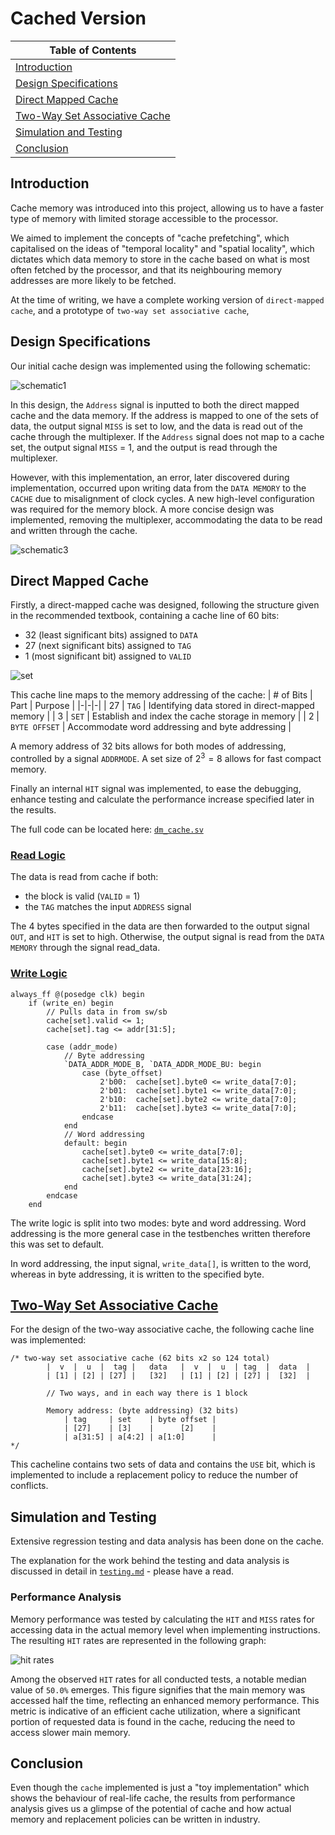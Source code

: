 # Cached Version

| Table of Contents |
|-|
| [Introduction](#introduction) |
| [Design Specifications](#design-specifications) |
| [Direct Mapped Cache](#direct-mapped-cache) |
| [Two-Way Set Associative Cache](#two-way-set-associative-cache) |
| [Simulation and Testing](#simulation-and-testing) |
| [Conclusion](#conclusion) |

## Introduction

Cache memory was introduced into this project, allowing us to have a faster 
type of memory with limited storage accessible to the processor.

We aimed to implement the concepts of "cache prefetching", which capitalised on 
the ideas of "temporal locality" and "spatial locality", which dictates which 
data memory to store in the cache based on what is most often fetched by the 
processor, and that its neighbouring memory addresses are more likely to be 
fetched.

At the time of writing, we have a complete working version of 
`direct-mapped cache`, and a prototype of `two-way set associative cache`,

## Design Specifications

Our initial cache design was implemented using the following schematic:

![schematic1](../../images/schematic1.png)

In this design, the `Address` signal is inputted to both the direct mapped cache 
and the data memory. If the address is mapped to one of the sets of data, 
the output signal `MISS` is set to low, and the data is read out of the 
cache through the multiplexer. If the `Address` signal does not map to a cache 
set, the output signal `MISS` = 1, and the output is read through the 
multiplexer.

However, with this implementation, an error, later discovered during 
implementation, occurred upon writing data from the `DATA MEMORY` to the `CACHE` 
due to misalignment of clock cycles. A new high-level configuration was required 
for the memory block. A more concise design was implemented, removing the 
multiplexer, accommodating the data to be read and written through the cache.

![schematic3](../../images/schematic3.png)

## Direct Mapped Cache

Firstly, a direct-mapped cache was designed, following the structure given in 
the recommended textbook, containing a cache line of 60 bits:
- 32 (least significant bits) assigned to `DATA` 
- 27 (next significant bits) assigned to `TAG`
- 1 (most significant bit) assigned to `VALID` 

![set](../../images/set_image.png)

This cache line maps to the memory addressing of the cache:
| # of Bits | Part | Purpose |
|-|-|-|
| 27 | `TAG` | Identifying data stored in direct-mapped memory |
| 3 | `SET` | Establish and index the cache storage in memory |
| 2 | `BYTE OFFSET` | Accommodate word addressing and byte addressing |

A memory address of 32 bits allows for both modes of addressing, controlled by a 
signal `ADDRMODE`. A set size of $2^3 = 8$ allows for fast compact memory.

Finally an internal `HIT` signal was implemented, to ease the debugging, enhance 
testing and calculate the performance increase specified later in the results.

The full code can be located here: [`dm_cache.sv`](../../rtl/dm_cache.sv)

### [Read Logic](../../rtl/dm_cache.sv)

The data is read from cache if both:

  - the block is valid (`VALID` = 1) 
  - the `TAG` matches the input `ADDRESS` signal

The 4 bytes specified in the data are then forwarded to the output signal `OUT`, 
and `HIT` is set to high. Otherwise, the output signal is read from the 
`DATA MEMORY` through the signal read_data.

### [Write Logic](../../rtl/dm_cache.sv) 

```SV
always_ff @(posedge clk) begin
    if (write_en) begin
        // Pulls data in from sw/sb
        cache[set].valid <= 1;
        cache[set].tag <= addr[31:5];
        
        case (addr_mode)
            // Byte addressing
            `DATA_ADDR_MODE_B, `DATA_ADDR_MODE_BU: begin
                case (byte_offset)
                    2'b00:  cache[set].byte0 <= write_data[7:0];
                    2'b01:  cache[set].byte1 <= write_data[7:0];
                    2'b10:  cache[set].byte2 <= write_data[7:0];
                    2'b11:  cache[set].byte3 <= write_data[7:0];
                endcase
            end
            // Word addressing
            default: begin
                cache[set].byte0 <= write_data[7:0];
                cache[set].byte1 <= write_data[15:8];
                cache[set].byte2 <= write_data[23:16];
                cache[set].byte3 <= write_data[31:24];
            end
        endcase
    end
```

The write logic is split into two modes: byte and word addressing. Word 
addressing is the more general case in the testbenches written therefore this 
was set to default. 

In word addressing, the input signal, `write_data[]`, is written to the word, 
whereas in byte addressing, it is written to the specified byte.


## [Two-Way Set Associative Cache](../../rtl/way2cache.sv) 

For the design of the two-way associative cache, the following cache line was implemented:
```SV
/* two-way set associative cache (62 bits x2 so 124 total)
        |  v  |  u  |  tag |   data   |  v  |  u  | tag  |  data  |
        | [1] | [2] | [27] |   [32]   | [1] | [2] | [27] |  [32]  |
    
        // Two ways, and in each way there is 1 block

        Memory address: (byte addressing) (32 bits)
            | tag     | set    | byte offset |
            | [27]    | [3]    |      [2]    |
            | a[31:5] | a[4:2] | a[1:0]      |
*/
```
This cacheline contains two sets of data and contains the `USE` bit, which is 
implemented to include a replacement policy to reduce the number of conflicts.

## Simulation and Testing

Extensive regression testing and data analysis has been done on the cache. 

The explanation for the work behind the testing and data analysis is discussed 
in detail in [`testing.md`](../team_statement_sections/testing.md) - please have 
a read.

### Performance Analysis

Memory performance was tested by calculating the `HIT` and `MISS` rates for 
accessing data in the actual memory level when implementing instructions. 
The resulting `HIT` rates are represented in the following graph: 

![hit rates](../../images/hit_rates_all_tests.jpg)

Among the observed `HIT` rates for all conducted tests, a notable median value 
of `50.0%` emerges. This figure signifies that the main memory was accessed half 
the time, reflecting an enhanced memory performance. This metric is indicative 
of an efficient cache utilization, where a significant portion of requested data 
is found in the cache, reducing the need to access slower main memory.

## Conclusion

Even though the `cache` implemented is just a "toy implementation" which shows 
the behaviour of real-life cache, the results from performance analysis gives 
us a glimpse of the potential of cache and how actual memory and replacement 
policies can be written in industry.